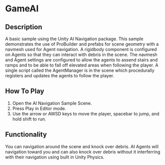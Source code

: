 # GameAI

## Description
A basic sample using the Unity AI Navigation package. This sample demonstrates the use of ProBuilder and prefabs for scene geometry with a navmesh used for Agent navigation. A rigidbody component is configured on Agents so that they can interact with debris in the scene. The navmesh and Agent settings are configured to allow the agents to assend stairs and ramps and to be able to fall off elevated areas when following the player. A single script called the AgentManager is in the scene which procedurally registers and updates the agents to follow the player.

## How To Play
1. Open the AI Navigation Sample Scene.
2. Press Play in Editor mode.
3. Use the arrow or AWSD keys to move the player, spacebar to jump, and hold shift to run.

## Functionality  
You can navigation around the scene and knock over debris. AI Agents will navigation toward you and can also knock over debris without it interferring with their navigation using built in Unity Physics.
